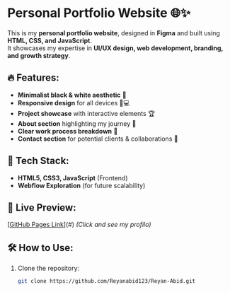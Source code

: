 # Personal Portfolio Website 🌐✨  
This is my **personal portfolio website**, designed in **Figma** and built using **HTML, CSS, and JavaScript**.  
It showcases my expertise in **UI/UX design, web development, branding, and growth strategy**.  

## 🔥 Features:  
- **Minimalist black & white aesthetic** 🎨  
- **Responsive design** for all devices 📱💻  
- **Project showcase** with interactive elements 🏆  
- **About section** highlighting my journey 🚀  
- **Clear work process breakdown** 🔄  
- **Contact section** for potential clients & collaborations 📩  

## 🚀 Tech Stack:  
- **HTML5, CSS3, JavaScript** (Frontend)  
- **Webflow Exploration** (for future scalability)  

## 📂 Live Preview:  
[[GitHub Pages Link](https://reyanabid123.github.io/Reyan-Abid/)](#) _(Click and see my profilo)_  

## 🛠️ How to Use:  
1. Clone the repository:  
   ```bash
   git clone https://github.com/Reyanabid123/Reyan-Abid.git
